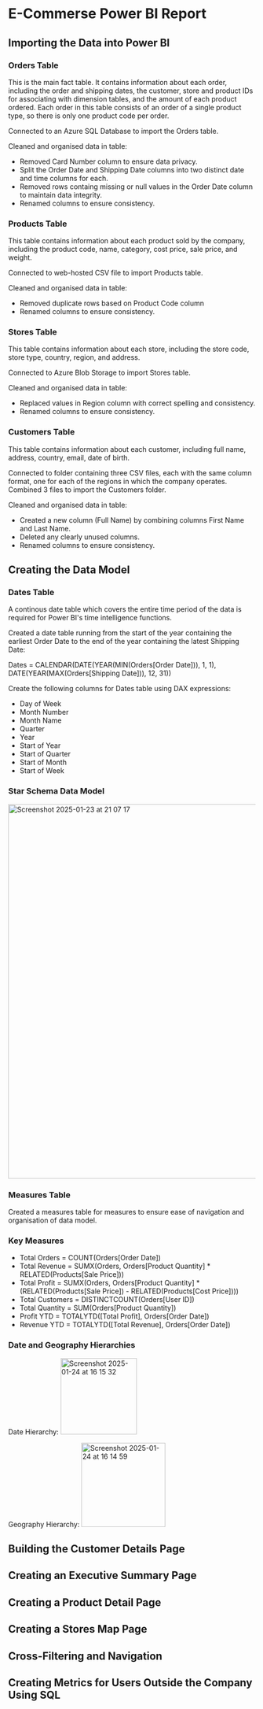 # E-Commerse Power BI Report 
## Importing the Data into Power BI 
### Orders Table 
This is the main fact table. It contains information about each order, including the order and shipping dates, the customer, store and product IDs for associating with dimension tables, and the amount of each product ordered. Each order in this table consists of an order of a single product type, so there is only one product code per order.

Connected to an Azure SQL Database to import the Orders table. 

Cleaned and organised data in table:
  * Removed Card Number column to ensure data privacy.
  * Split the Order Date and Shipping Date columns into two distinct date and time columns for each.
  * Removed rows containg missing or null values in the Order Date column to maintain data integrity.
  * Renamed columns to ensure consistency. 

### Products Table 
This table contains information about each product sold by the company, including the product code, name, category, cost price, sale price, and weight.

Connected to web-hosted CSV file to import Products table. 

Cleaned and organised data in table:
  * Removed duplicate rows based on Product Code column
  * Renamed columns to ensure consistency. 

### Stores Table
This table contains information about each store, including the store code, store type, country, region, and address.

Connected to Azure Blob Storage to import Stores table. 

Cleaned and organised data in table:
  * Replaced values in Region column with correct spelling and consistency. 
  * Renamed columns to ensure consistency. 

### Customers Table 
This table contains information about each customer, including full name, address, country, email, date of birth. 

Connected to folder containing three CSV files, each with the same column format, one for each of the regions in which the company operates. Combined 3 files to import the Customers folder. 

Cleaned and organised data in table:
  * Created a new column (Full Name) by combining columns First Name and Last Name. 
  * Deleted any clearly unused columns. 
  * Renamed columns to ensure consistency. 

## Creating the Data Model
### Dates Table
A continous date table which covers the entire time period of the data is required for Power BI's time intelligence functions. 

Created a date table running from the start of the year containing the earliest Order Date to the end of the year containing the latest Shipping Date:

 Dates = CALENDAR(DATE(YEAR(MIN(Orders[Order Date])), 1, 1), DATE(YEAR(MAX(Orders[Shipping Date])), 12, 31))

Create the following columns for Dates table using DAX expressions:

 * Day of Week
 * Month Number
 * Month Name
 * Quarter
 * Year
 * Start of Year
 * Start of Quarter
 * Start of Month
 * Start of Week
   
### Star Schema Data Model
<img width="761" alt="Screenshot 2025-01-23 at 21 07 17" src="https://github.com/user-attachments/assets/242b4d3d-c6ec-42be-8199-428c5e091b14" />

### Measures Table
Created a measures table for measures to ensure ease of navigation and organisation of data model. 

### Key Measures
 * Total Orders = COUNT(Orders[Order Date])
 * Total Revenue = SUMX(Orders, Orders[Product Quantity] * RELATED(Products[Sale Price]))
 * Total Profit = SUMX(Orders, Orders[Product Quantity] * (RELATED(Products[Sale Price]) - RELATED(Products[Cost Price])))
 * Total Customers = DISTINCTCOUNT(Orders[User ID])
 * Total Quantity = SUM(Orders[Product Quantity])
 * Profit YTD = TOTALYTD([Total Profit], Orders[Order Date])
 * Revenue YTD = TOTALYTD([Total Revenue], Orders[Order Date])

### Date and Geography Hierarchies
Date Hierarchy:
<img width="155" alt="Screenshot 2025-01-24 at 16 15 32" src="https://github.com/user-attachments/assets/2b9759bf-2bec-4530-945e-10d1f01255cd" />


Geography Hierarchy:
<img width="171" alt="Screenshot 2025-01-24 at 16 14 59" src="https://github.com/user-attachments/assets/38e7f28e-73e8-4b95-af68-08a287335ccf" />


## Building the Customer Details Page

## Creating an Executive Summary Page 

## Creating a Product Detail Page 

## Creating a Stores Map Page 

## Cross-Filtering and Navigation 

## Creating Metrics for Users Outside the Company Using SQL
